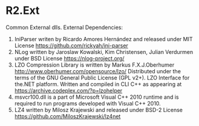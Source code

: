 # R2.Ext
Common External dlls.
External Dependencies:

1) IniParser writen by Ricardo Amores Hernández and released under MIT License
https://github.com/rickyah/ini-parser 
2) NLog written by Jaroslaw Kowalski, Kim Christensen, Julian Verdurmen under BSD License
https://nlog-project.org/
3) LZO Compression Library is written by Markus F.X.J.Oberhumer http://www.oberhumer.com/opensource/lzo/
Distributed under the terms of the GNU General Public License (GPL v2+).
LZO Interface for the.NET platform. Written and compiled in CLI C++ as appearing at https://archive.codeplex.com/?p=lzohelper
4) msvcr100.dll is a part of Microsoft Visual C++ 2010 runtime and is required to run programs developed with Visual C++ 2010.
5) LZ4  written by Milosz Krajewski and released under BSD-2 License
https://github.com/MiloszKrajewski/lz4net
